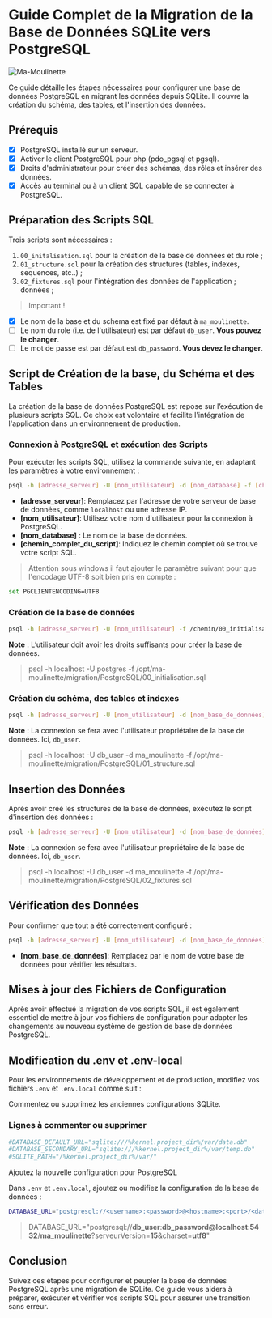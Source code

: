 # Guide Complet de la Migration de la Base de Données SQLite vers PostgreSQL

![Ma-Moulinette](/assets/images/home/home-000.jpg)

Ce guide détaille les étapes nécessaires pour configurer une base de données PostgreSQL en migrant les données depuis SQLite. Il couvre la création du schéma, des tables, et l'insertion des données.

## Prérequis

- [x] PostgreSQL installé sur un serveur.
- [x] Activer le client PostgreSQL pour php (pdo_pgsql et pgsql).
- [x] Droits d'administrateur pour créer des schémas, des rôles et insérer des données.
- [x] Accès au terminal ou à un client SQL capable de se connecter à PostgreSQL.

## Préparation des Scripts SQL

Trois scripts sont nécessaires :

1. `00_initalisation.sql` pour la création de la base de données et du role ;
2. `01_structure.sql` pour la création des structures (tables, indexes, sequences, etc..) ;
3. `02_fixtures.sql` pour l'intégration des données de l'application ;
données ;

> Important !

- [x] Le nom de la base et du schema est fixé par défaut à `ma_moulinette`.
- [ ] Le nom du role (i.e. de l'utilisateur) est par défaut `db_user`. **Vous pouvez le changer**.
- [ ] Le mot de passe est par défaut est `db_password`. **Vous devez le changer**.

## Script de Création de la base, du Schéma et des Tables

La création de la base de données PostgreSQL est repose sur l’exécution de plusieurs scripts SQL. Ce choix est volontaire et facilite l'intégration de l'application dans un environnement de production.

### Connexion à PostgreSQL et exécution des Scripts

Pour exécuter les scripts SQL, utilisez la commande suivante, en adaptant les paramètres à votre environnement :

```bash
psql -h [adresse_serveur] -U [nom_utilisateur] -d [nom_database] -f [chemin_complet_du_script]
```

- **[adresse_serveur]**: Remplacez par l'adresse de votre serveur de base de données, comme `localhost` ou une adresse IP.
- **[nom_utilisateur]**: Utilisez votre nom d'utilisateur pour la connexion à PostgreSQL.
- **[nom_database]** : Le nom de la base de données.
- **[chemin_complet_du_script]**: Indiquez le chemin complet où se trouve votre script SQL.

> Attention sous windows il faut ajouter le paramètre suivant pour que l'encodage UTF-8 soit bien pris en compte :

```bash
set PGCLIENTENCODING=UTF8
```

### Création de la base de données

```bash
psql -h [adresse_serveur] -U [nom_utilisateur] -f /chemin/00_initialisation.sql
```

**Note** : L’utilisateur doit avoir les droits suffisants pour créer la base de données.

> psql -h localhost -U postgres -f /opt/ma-moulinette/migration/PostgreSQL/00_initialisation.sql

### Création du schéma, des tables et indexes

```bash
psql -h [adresse_serveur] -U [nom_utilisateur] -d [nom_base_de_données] -f /chemin/01_structure.sql
```

**Note** : La connexion se fera avec l'utilisateur propriétaire de la base de données. Ici, `db_user`.

> psql -h localhost -U db_user -d ma_moulinette -f /opt/ma-moulinette/migration/PostgreSQL/01_structure.sql

## Insertion des Données

Après avoir créé les structures de la base de données, exécutez le script d'insertion des données :

```bash
psql -h [adresse_serveur] -U [nom_utilisateur] -d [nom_base_de_données] -f /chemin/02_fixtures.sql
```

**Note** : La connexion se fera avec l'utilisateur propriétaire de la base de données. Ici, `db_user`.

> psql -h localhost -U db_user -d ma_moulinette -f /opt/ma-moulinette/migration/PostgreSQL/02_fixtures.sql

## Vérification des Données

Pour confirmer que tout a été correctement configuré :

```bash
psql -h [adresse_serveur] -U [nom_utilisateur] -d [nom_base_de_données] -c "SELECT * FROM ma_moulinette;"
```

- **[nom_base_de_données]**: Remplacez par le nom de votre base de données pour vérifier les résultats.

## Mises à jour des Fichiers de Configuration

Après avoir effectué la migration de vos scripts SQL, il est également essentiel de mettre à jour vos fichiers de configuration pour adapter les changements au nouveau système de gestion de base de données PostgreSQL.

## Modification du .env et .env-local

Pour les environnements de développement et de production, modifiez vos fichiers `.env` et `.env.local` comme suit :

Commentez ou supprimez les anciennes configurations SQLite.

### Lignes à commenter ou supprimer

```bash
#DATABASE_DEFAULT_URL="sqlite:///%kernel.project_dir%/var/data.db"
#DATABASE_SECONDARY_URL="sqlite:///%kernel.project_dir%/var/temp.db"
#SQLITE_PATH="/%kernel.project_dir%/var/"
```

Ajoutez la nouvelle configuration pour PostgreSQL

Dans `.env` et `.env.local`, ajoutez ou modifiez la configuration de la base de données :

```bash
DATABASE_URL="postgresql://<username>:<password>@<hostname>:<port>/<database>?serverVersion=<server_version>&charset=utf8"
```

> DATABASE_URL="postgresql://**db_user**:**db_password@localhost**:**5432**/**ma_moulinette**?serveurVersion=**15**&charset=**utf8**"

## Conclusion

Suivez ces étapes pour configurer et peupler la base de données PostgreSQL après une migration de SQLite. Ce guide vous aidera à préparer, exécuter et vérifier vos scripts SQL pour assurer une transition sans erreur.

